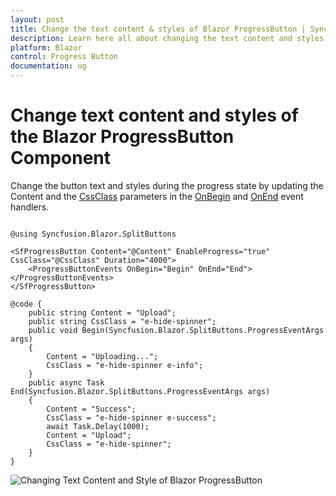 ```yaml
---
layout: post
title: Change the text content & styles of Blazor ProgressButton | Syncfusion
description: Learn here all about changing the text content and styles of the Syncfusion Blazor ProgressButton component and more.
platform: Blazor
control: Progress Button
documentation: ug
---
```


# Change text content and styles of the Blazor ProgressButton Component

Change the button text and styles during the progress state by updating the Content and the [CssClass](https://help.syncfusion.com/cr/blazor/Syncfusion.Blazor.SplitButtons.SfProgressButton.html#Syncfusion_Blazor_SplitButtons_SfProgressButton_CssClass) parameters in the [OnBegin](https://help.syncfusion.com/cr/blazor/Syncfusion.Blazor.SplitButtons.ProgressButtonEvents.html#Syncfusion_Blazor_SplitButtons_ProgressButtonEvents_OnBegin) and [OnEnd](https://help.syncfusion.com/cr/blazor/Syncfusion.Blazor.SplitButtons.ProgressButtonEvents.html#Syncfusion_Blazor_SplitButtons_ProgressButtonEvents_OnEnd) event handlers.

```cshtml

@using Syncfusion.Blazor.SplitButtons

<SfProgressButton Content="@Content" EnableProgress="true" CssClass="@CssClass" Duration="4000">
    <ProgressButtonEvents OnBegin="Begin" OnEnd="End"></ProgressButtonEvents>
</SfProgressButton>

@code {
    public string Content = "Upload";
    public string CssClass = "e-hide-spinner";
    public void Begin(Syncfusion.Blazor.SplitButtons.ProgressEventArgs args)
    {
        Content = "Uploading...";
        CssClass = "e-hide-spinner e-info";
    }
    public async Task End(Syncfusion.Blazor.SplitButtons.ProgressEventArgs args)
    {
        Content = "Success";
        CssClass = "e-hide-spinner e-success";
        await Task.Delay(1000);
        Content = "Upload";
        CssClass = "e-hide-spinner";
    }
}

```

![Changing Text Content and Style of Blazor ProgressButton](./../images/blazor-progressbutton-change-text.png)